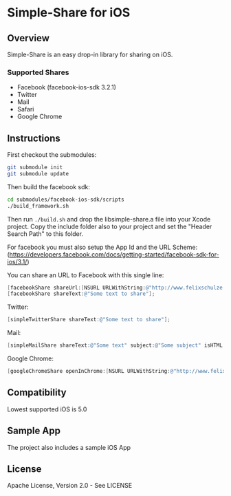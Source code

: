 # Simple-Share for iOS

## Overview
Simple-Share is an easy drop-in library for sharing on iOS.

### Supported Shares
- Facebook (facebook-ios-sdk 3.2.1)
- Twitter
- Mail
- Safari
- Google Chrome

## Instructions
First checkout the submodules:
```bash
git submodule init
git submodule update
```

Then build the facebook sdk:
```bash
cd submodules/facebook-ios-sdk/scripts
./build_framework.sh
```

Then run ```./build.sh``` and drop the libsimple-share.a file into your Xcode project.
Copy the include folder also to your project and set the "Header Search Path" to this folder.

For facebook you must also setup the App Id and the URL Scheme:
(https://developers.facebook.com/docs/getting-started/facebook-sdk-for-ios/3.1/)

You can share an URL to Facebook with this single line:

```objective-c
[facebookShare shareUrl:[NSURL URLWithString:@"http://www.felixschulze.de"]];
[facebookShare shareText:@"Some text to share"];
```

Twitter:
```objective-c
[simpleTwitterShare shareText:@"Some text to share"];
```

Mail:
```objective-c
[simpleMailShare shareText:@"Some text" subject:@"Some subject" isHTML:NO];
```

Google Chrome:
```objective-c
[googleChromeShare openInChrome:[NSURL URLWithString:@"http://www.felixschulze.de"]];
```

## Compatibility
Lowest supported iOS is 5.0

## Sample App
The project also includes a sample iOS App

## License
Apache License, Version 2.0 - See LICENSE
